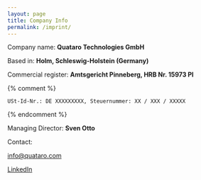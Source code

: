 ```yaml
---
layout: page
title: Company Info
permalink: /imprint/
---
```


Company name: **Quataro Technologies GmbH**

Based in: **Holm, Schleswig-Holstein (Germany)**

Commercial register: **Amtsgericht Pinneberg, HRB Nr. 15973 PI**

{% comment %} 

    USt-Id-Nr.: DE XXXXXXXXX, Steuernummer: XX / XXX / XXXXX

{% endcomment %}

Managing Director: **Sven Otto**

Contact: 

info@quataro.com

[LinkedIn](https://www.linkedin.com/company/quataro/)
